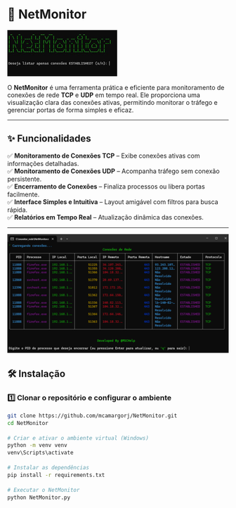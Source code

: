 # 🚀 NetMonitor  

<img src="imagens/Print_NetMonitor01.jpeg" alt="Monitor de Rede" width="250">

O **NetMonitor** é uma ferramenta prática e eficiente para monitoramento de conexões de rede **TCP** e **UDP** em tempo real. Ele proporciona uma visualização clara das conexões ativas, permitindo monitorar o tráfego e gerenciar portas de forma simples e eficaz.  

---  

## ✨ Funcionalidades  

✅ **Monitoramento de Conexões TCP** – Exibe conexões ativas com informações detalhadas.  
✅ **Monitoramento de Conexões UDP** – Acompanha tráfego sem conexão persistente.  
✅ **Encerramento de Conexões** – Finaliza processos ou libera portas facilmente.  
✅ **Interface Simples e Intuitiva** – Layout amigável com filtros para busca rápida.  
✅ **Relatórios em Tempo Real** – Atualização dinâmica das conexões.  

---  
![NetMonitor](imagens/Print_NetMonitor02.jpeg)


## 🛠 Instalação  

### 1️⃣ Clonar o repositório e configurar o ambiente  
```bash
git clone https://github.com/mcamargorj/NetMonitor.git
cd NetMonitor

# Criar e ativar o ambiente virtual (Windows)
python -m venv venv
venv\Scripts\activate

# Instalar as dependências
pip install -r requirements.txt

# Executar o NetMonitor
python NetMonitor.py
